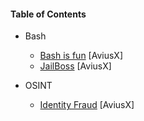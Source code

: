 #### Table of Contents

- Bash
  - [Bash is fun](./Bash/Bash%20is%20fun) [AviusX]
  - [JailBoss](./Bash/JailBoss) [AviusX]
  
- OSINT
  - [Identity Fraud](./OSINT/Identity%20Fraud) [AviusX]
